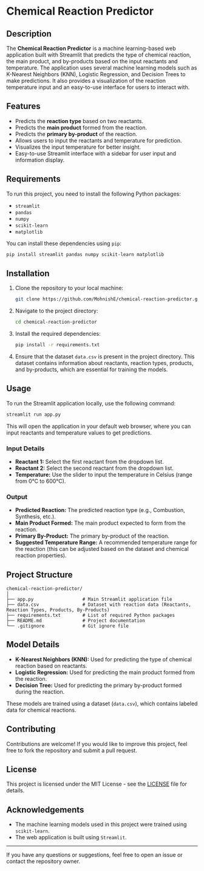 
# Chemical Reaction Predictor

## Description
The **Chemical Reaction Predictor** is a machine learning-based web application built with Streamlit that predicts the type of chemical reaction, the main product, and by-products based on the input reactants and temperature. The application uses several machine learning models such as K-Nearest Neighbors (KNN), Logistic Regression, and Decision Trees to make predictions. It also provides a visualization of the reaction temperature input and an easy-to-use interface for users to interact with.

## Features
- Predicts the **reaction type** based on two reactants.
- Predicts the **main product** formed from the reaction.
- Predicts the **primary by-product** of the reaction.
- Allows users to input the reactants and temperature for prediction.
- Visualizes the input temperature for better insight.
- Easy-to-use Streamlit interface with a sidebar for user input and information display.

## Requirements
To run this project, you need to install the following Python packages:

- `streamlit`
- `pandas`
- `numpy`
- `scikit-learn`
- `matplotlib`

You can install these dependencies using `pip`:

```bash
pip install streamlit pandas numpy scikit-learn matplotlib
```

## Installation

1. Clone the repository to your local machine:
   ```bash
   git clone https://github.com/MohnishE/chemical-reaction-predictor.git
   ```

2. Navigate to the project directory:
   ```bash
   cd chemical-reaction-predictor
   ```

3. Install the required dependencies:
   ```bash
   pip install -r requirements.txt
   ```

4. Ensure that the dataset `data.csv` is present in the project directory. This dataset contains information about reactants, reaction types, products, and by-products, which are essential for training the models.

## Usage

To run the Streamlit application locally, use the following command:

```bash
streamlit run app.py
```

This will open the application in your default web browser, where you can input reactants and temperature values to get predictions.

### Input Details
- **Reactant 1:** Select the first reactant from the dropdown list.
- **Reactant 2:** Select the second reactant from the dropdown list.
- **Temperature:** Use the slider to input the temperature in Celsius (range from 0°C to 600°C).

### Output
- **Predicted Reaction:** The predicted reaction type (e.g., Combustion, Synthesis, etc.).
- **Main Product Formed:** The main product expected to form from the reaction.
- **Primary By-Product:** The primary by-product of the reaction.
- **Suggested Temperature Range:** A recommended temperature range for the reaction (this can be adjusted based on the dataset and chemical reaction properties).

## Project Structure

```
chemical-reaction-predictor/
│
├── app.py                  # Main Streamlit application file
├── data.csv                # Dataset with reaction data (Reactants, Reaction Types, Products, By-Products)
├── requirements.txt        # List of required Python packages
├── README.md               # Project documentation
└── .gitignore              # Git ignore file
```

## Model Details
- **K-Nearest Neighbors (KNN):** Used for predicting the type of chemical reaction based on reactants.
- **Logistic Regression:** Used for predicting the main product formed from the reaction.
- **Decision Tree:** Used for predicting the primary by-product formed during the reaction.

These models are trained using a dataset (`data.csv`), which contains labeled data for chemical reactions.

## Contributing

Contributions are welcome! If you would like to improve this project, feel free to fork the repository and submit a pull request.

## License

This project is licensed under the MIT License - see the [LICENSE](LICENSE) file for details.

## Acknowledgements

- The machine learning models used in this project were trained using `scikit-learn`.
- The web application is built using `Streamlit`.

---

If you have any questions or suggestions, feel free to open an issue or contact the repository owner.

